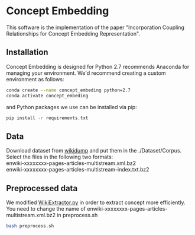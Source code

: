 # Concept Embedding
This software is the implementation of the paper "Incorporation Coupling Relationships for 
Concept Embedding Representation".


## Installation
Concept Embedding is designed for Python 2.7 recommends Anaconda for managing your environment. 
We'd recommend creating a custom environment as follows:
```bash
conda create --name concept_embeding python=2.7
conda activate concept_embeding
``` 
and Python packages we use can be installed via pip:
```bash
pip install -r requirements.txt
```

## Data
Download dataset from [wikidump](https://dumps.wikimedia.org/enwiki/) and put them in the ./Dataset/Corpus.  
Select the files in the following two formats:  
enwiki-xxxxxxxx-pages-articles-multistream.xml.bz2  
enwiki-xxxxxxxx-pages-articles-multistream-index.txt.bz2

## Preprocessed data
We modified [WikiExtractor.py](https://github.com/attardi/wikiextractor) in order to extract concept more efficiently.  
You need to change the name of enwiki-xxxxxxxx-pages-articles-multistream.xml.bz2 in preprocess.sh
```bash
bash preprocess.sh
```

